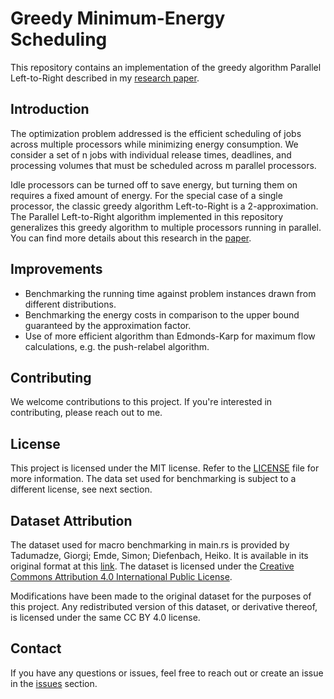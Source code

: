 # Greedy Minimum-Energy Scheduling

This repository contains an implementation of the greedy algorithm Parallel Left-to-Right described in my [research paper](https://arxiv.org/abs/2307.00949).

## Introduction

The optimization problem addressed is the efficient scheduling of jobs across multiple processors while minimizing energy consumption.
We consider a set of n jobs with individual release times, deadlines, and processing volumes that must be scheduled across m parallel processors. 

Idle processors can be turned off to save energy, but turning them on requires a fixed amount of energy. For the special case of a single processor, the classic greedy algorithm Left-to-Right is a 2-approximation.
The Parallel Left-to-Right algorithm implemented in this repository generalizes this greedy algorithm to multiple processors running in parallel.
You can find more details about this research in the [paper](https://arxiv.org/abs/2307.00949).

## Improvements
- Benchmarking the running time against problem instances drawn from different distributions.
- Benchmarking the energy costs in comparison to the upper bound guaranteed by the approximation factor.
- Use of more efficient algorithm than Edmonds-Karp for maximum flow calculations, e.g. the push-relabel algorithm.

## Contributing

We welcome contributions to this project. If you're interested in contributing, please reach out to me.

## License

This project is licensed under the MIT license. Refer to the [LICENSE](./LICENSE) file for more information.
The data set used for benchmarking is subject to a different license, see next section.

## Dataset Attribution

The dataset used for macro benchmarking in main.rs is provided by Tadumadze, Giorgi; Emde, Simon; Diefenbach, Heiko.
It is available in its original format at this [link](https://zenodo.org/record/3696775).
The dataset is licensed under the [Creative Commons Attribution 4.0 International Public License](https://creativecommons.org/licenses/by/4.0/). 

Modifications have been made to the original dataset for the purposes of this project. Any redistributed version of this dataset, or derivative thereof, is licensed under the same CC BY 4.0 license.

## Contact

If you have any questions or issues, feel free to reach out or create an issue in the [issues](https://github.com/gbid/pltr/issues) section.
